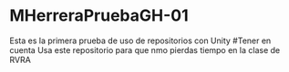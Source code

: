 # MHerreraPruebaGH-01
Esta es la primera prueba de uso de repositorios con Unity
#Tener en cuenta
Usa este repositorio para que nmo pierdas tiempo en la clase de RVRA
